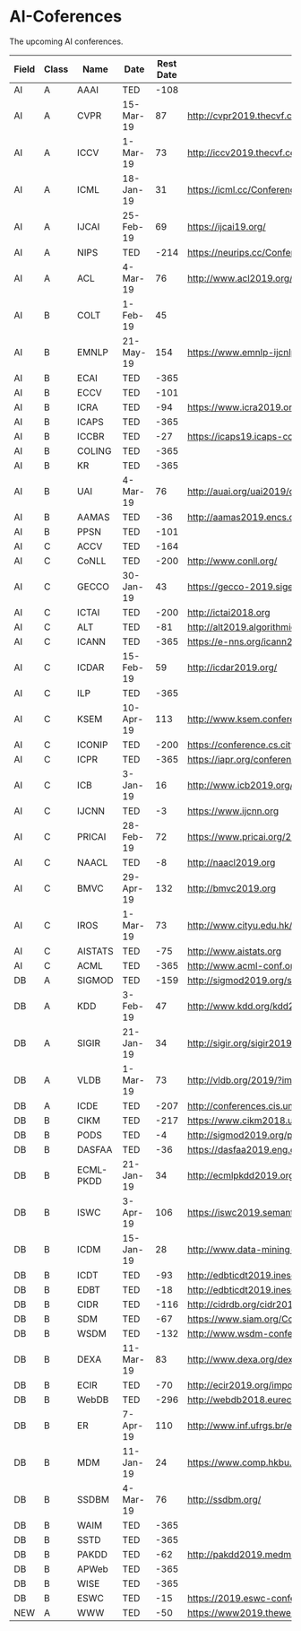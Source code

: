 # AI-Coferences
The upcoming AI conferences.


Field | Class | Name | Date | Rest Date | Website | Deadline | Is Comming | Date
 ----- | ----- | ------| ---------- | ------ | ----- | ------ | ----- | ------  
AI|A|AAAI|TED|-108||FALSE|FALSE||1-Sep-18
AI|A|CVPR|15-Mar-19|87|http://cvpr2019.thecvf.com/program/doctoral_consortium|TRUE|TRUE||15-Mar-19
AI|A|ICCV|1-Mar-19|73|http://iccv2019.thecvf.com/submission/main_conference/author_guidelines#submission_guidelines|TRUE|TRUE||1-Mar-19
AI|A|ICML|18-Jan-19|31|https://icml.cc/Conferences/2019/CallForPapers|TRUE|TRUE||18-Jan-19
AI|A|IJCAI|25-Feb-19|69|https://ijcai19.org/|TRUE|TRUE||25-Feb-19
AI|A|NIPS|TED|-214|https://neurips.cc/Conferences/2018/Dates|FALSE|FALSE||18-May-18
AI|A|ACL|4-Mar-19|76|http://www.acl2019.org/EN/index.xhtml|TRUE|TRUE||4-Mar-19
AI|B|COLT|1-Feb-19|45||TRUE|TRUE||1-Feb-19
AI|B|EMNLP|21-May-19|154|https://www.emnlp-ijcnlp2019.org/|FALSE|TRUE||21-May-19
AI|B|ECAI|TED|-365||FALSE|FALSE|TED
AI|B|ECCV|TED|-101||FALSE|FALSE||8-Sep-18
AI|B|ICRA|TED|-94|https://www.icra2019.org/contribute/call-for-papers|FALSE|FALSE||15-Sep-18
AI|B|ICAPS|TED|-365||FALSE|FALSE||TED
AI|B|ICCBR|TED|-27|https://icaps19.icaps-conference.org/|FALSE|FALSE||21-Nov-18
AI|B|COLING|TED|-365||FALSE|FALSE||TBD
AI|B|KR|TED|-365||FALSE|FALSE||TBD
AI|B|UAI|4-Mar-19|76|http://auai.org/uai2019/cfp.php|TRUE|TRUE||4-Mar-19
AI|B|AAMAS|TED|-36|http://aamas2019.encs.concordia.ca/|FALSE|FALSE||12-Nov-18
AI|B|PPSN|TED|-101||FALSE|FALSE||8-Sep-18
AI|C|ACCV|TED|-164||FALSE|FALSE||7-Jul-18
AI|C|CoNLL|TED|-200|http://www.conll.org/|FALSE|FALSE||1-Jun-18
AI|C|GECCO|30-Jan-19|43|https://gecco-2019.sigevo.org/index.html/Call+for+Papers|TRUE|TRUE||30-Jan-19
AI|C|ICTAI|TED|-200|http://ictai2018.org|FALSE|FALSE||1-Jun-18
AI|C|ALT|TED|-81|http://alt2019.algorithmiclearningtheory.org|FALSE|FALSE||28-Sep-18
AI|C|ICANN|TED|-365|https://e-nns.org/icann2019/|FALSE|FALSE||TBD
AI|C|ICDAR|15-Feb-19|59|http://icdar2019.org/|TRUE|TRUE||15-Feb-19
AI|C|ILP|TED|-365||FALSE|FALSE||TBD
AI|C|KSEM|10-Apr-19|113|http://www.ksem.conferences.academy/|FALSE|TRUE||10-Apr-19
AI|C|ICONIP|TED|-200|https://conference.cs.cityu.edu.hk/iconip|FALSE|FALSE||1-Jun-18
AI|C|ICPR|TED|-365|https://iapr.org/conferences|FALSE|FALSE||TBD
AI|C|ICB|3-Jan-19|16|http://www.icb2019.org/|TRUE|TRUE||3-Jan-19
AI|C|IJCNN|TED|-3|https://www.ijcnn.org|FALSE|FALSE||15-Dec-18
AI|C|PRICAI|28-Feb-19|72|https://www.pricai.org/2019|TRUE|TRUE||28-Feb-19
AI|C|NAACL|TED|-8|http://naacl2019.org|FALSE|FALSE||10-Dec-18
AI|C|BMVC|29-Apr-19|132|http://bmvc2019.org|FALSE|TRUE||29-Apr-19
AI|C|IROS|1-Mar-19|73|http://www.cityu.edu.hk/iros2019|TRUE|TRUE||1-Mar-19
AI|C|AISTATS|TED|-75|http://www.aistats.org|FALSE|FALSE||4-Oct-18
AI|C|ACML|TED|-365|http://www.acml-conf.org/2019|FALSE|FALSE||TBD
DB|A|SIGMOD|TED|-159|http://sigmod2019.org/sigmodcfp|FALSE|FALSE||12-Jul-18
DB|A|KDD|3-Feb-19|47| http://www.kdd.org/kdd2019|TRUE|TRUE||3-Feb-19
DB|A|SIGIR|21-Jan-19|34|http://sigir.org/sigir2019/submit.html?menu=submit|TRUE|TRUE||21-Jan-19
DB|A|VLDB|1-Mar-19|73|http://vldb.org/2019/?important-dates|TRUE|TRUE||1-Mar-19
DB|A|ICDE|TED|-207|http://conferences.cis.umac.mo/icde2019/|FALSE|FALSE||25-May-18
DB|B|CIKM|TED|-217|https://www.cikm2018.units.it/callforpaper.html|FALSE|FALSE||15-May-18
DB|B|PODS|TED|-4|http://sigmod2019.org/podscfp|FALSE|FALSE||14-Dec-18
DB|B|DASFAA|TED|-36|https://dasfaa2019.eng.cmu.ac.th/|FALSE|FALSE||12-Nov-18
DB|B|ECML-PKDD|21-Jan-19|34|http://ecmlpkdd2019.org/submissions/journalTrack/|TRUE|TRUE||21-Jan-19
DB|B|ISWC|3-Apr-19|106|https://iswc2019.semanticweb.org/dates/|FALSE|TRUE||3-Apr-19
DB|B|ICDM|15-Jan-19|28|http://www.data-mining-forum.de/important_dates.php|TRUE|TRUE||15-Jan-19
DB|B|ICDT|TED|-93|http://edbticdt2019.inesc-id.pt/?important_dates|FALSE|FALSE||16-Sep-18
DB|B|EDBT|TED|-18|http://edbticdt2019.inesc-id.pt/?important_dates|FALSE|FALSE||30-Nov-18
DB|B|CIDR|TED|-116|http://cidrdb.org/cidr2019/|FALSE|FALSE||24-Aug-18
DB|B|SDM|TED|-67|https://www.siam.org/Conferences/CM/Main/sdm19|FALSE|FALSE||12-Oct-18
DB|B|WSDM|TED|-132|http://www.wsdm-conference.org/2019/call-for-papers.php|FALSE|FALSE||8-Aug-18
DB|B|DEXA|11-Mar-19|83|http://www.dexa.org/dexa2019|TRUE|TRUE||11-Mar-19
DB|B|ECIR|TED|-70|http://ecir2019.org/important_dates/|FALSE|FALSE||9-Oct-18
DB|B|WebDB|TED|-296|http://webdb2018.eurecom.fr/|FALSE|FALSE||25-Feb-18
DB|B|ER|7-Apr-19|110|http://www.inf.ufrgs.br/er2019/|FALSE|TRUE||7-Apr-19
DB|B|MDM|11-Jan-19|24|https://www.comp.hkbu.edu.hk/mdm2019/|TRUE|TRUE||11-Jan-19
DB|B|SSDBM|4-Mar-19|76|http://ssdbm.org/|TRUE|TRUE||4-Mar-19
DB|B|WAIM|TED|-365||FALSE|FALSE||TED
DB|B|SSTD|TED|-365||FALSE|FALSE||TED
DB|B|PAKDD|TED|-62|http://pakdd2019.medmeeting.org/Content/92892|FALSE|FALSE||17-Oct-18
DB|B|APWeb|TED|-365||FALSE|FALSE||TED
DB|B|WISE|TED|-365||FALSE|FALSE||TED
DB|B|ESWC|TED|-15|https://2019.eswc-conferences.org/important-dates/|FALSE|FALSE||3-Dec-18
NEW|A|WWW|TED|-50|https://www2019.thewebconf.org/call-for-papers|FALSE|FALSE||29-Oct-18
